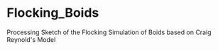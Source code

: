 # Flocking_Boids
Processing Sketch of the Flocking Simulation of Boids based on Craig Reynold's Model 
